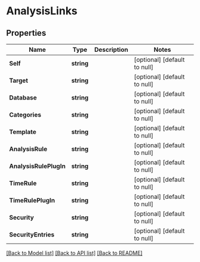 # AnalysisLinks

## Properties
Name | Type | Description | Notes
------------ | ------------- | ------------- | -------------
**Self** | **string** |  | [optional] [default to null]
**Target** | **string** |  | [optional] [default to null]
**Database** | **string** |  | [optional] [default to null]
**Categories** | **string** |  | [optional] [default to null]
**Template** | **string** |  | [optional] [default to null]
**AnalysisRule** | **string** |  | [optional] [default to null]
**AnalysisRulePlugIn** | **string** |  | [optional] [default to null]
**TimeRule** | **string** |  | [optional] [default to null]
**TimeRulePlugIn** | **string** |  | [optional] [default to null]
**Security** | **string** |  | [optional] [default to null]
**SecurityEntries** | **string** |  | [optional] [default to null]

[[Back to Model list]](../README.md#documentation-for-models) [[Back to API list]](../README.md#documentation-for-api-endpoints) [[Back to README]](../README.md)



